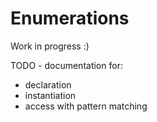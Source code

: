 
# Enumerations

Work in progress :)

TODO - documentation for:
- declaration
- instantiation
- access with pattern matching
